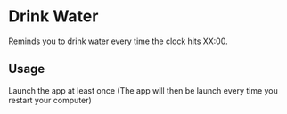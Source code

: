 # Drink Water

Reminds you to drink water every time the clock hits XX:00.

## Usage

Launch the app at least once (The app will then be launch every time you restart your computer)
